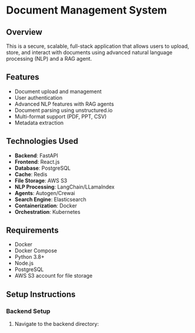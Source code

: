 # Document Management System

## Overview
This is a secure, scalable, full-stack application that allows users to upload, store, and interact with documents using advanced natural language processing (NLP) and a RAG agent.

## Features
- Document upload and management
- User authentication
- Advanced NLP features with RAG agents
- Document parsing using unstructured.io
- Multi-format support (PDF, PPT, CSV)
- Metadata extraction

## Technologies Used
- **Backend**: FastAPI
- **Frontend**: React.js
- **Database**: PostgreSQL
- **Cache**: Redis
- **File Storage**: AWS S3
- **NLP Processing**: LangChain/LLamaIndex
- **Agents**: Autogen/Crewai
- **Search Engine**: Elasticsearch
- **Containerization**: Docker
- **Orchestration**: Kubernetes

## Requirements
- Docker
- Docker Compose
- Python 3.8+
- Node.js
- PostgreSQL
- AWS S3 account for file storage

## Setup Instructions

### Backend Setup
1. Navigate to the backend directory:
   